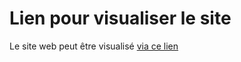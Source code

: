 # Lien pour visualiser le site

Le site web peut être visualisé [via ce lien](https://wandocode.github.io/OC-Front-End-Fisheye/)
